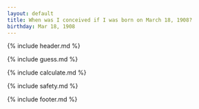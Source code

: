 ```yaml
---
layout: default
title: When was I conceived if I was born on March 18, 1908?
birthday: Mar 18, 1908
---
```


{% include header.md %}

{% include guess.md %}

{% include calculate.md %}

{% include safety.md %}

{% include footer.md %}



